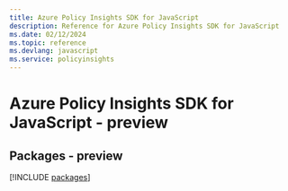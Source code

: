 ```yaml
---
title: Azure Policy Insights SDK for JavaScript
description: Reference for Azure Policy Insights SDK for JavaScript
ms.date: 02/12/2024
ms.topic: reference
ms.devlang: javascript
ms.service: policyinsights
---
```

# Azure Policy Insights SDK for JavaScript - preview
## Packages - preview
[!INCLUDE [packages](policy-insights-index.md)]